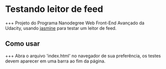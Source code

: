# Testando leitor de feed

 +++ Projeto do Programa Nanodegree Web Front-End Avançado da Udacity, usando
[jasmine](https://jasmine.github.io/) para testar um leitor de feed.

## Como usar

 +++ Abra o arquivo 'index.html' no navegador de sua preferência, os testes devem
aparecer em uma barra ao fim da página.
